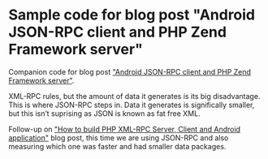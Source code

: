 Sample code for blog post "Android JSON-RPC client and PHP Zend Framework server"
============================

Companion code for blog post ["Android JSON-RPC client and PHP Zend Framework server"](http://www.codeforest.net/android-json-rpc-client-and-php-zend-framework-server).

XML-RPC rules, but the amount of data it generates is its big disadvantage. This is where JSON-RPC steps in. Data it generates is significally smaller, but this isn’t suprising as JSON is known as fat free XML.

Follow-up on ["How to build PHP XML-RPC Server, Client and Android application"](http://www.codeforest.net/how-to-build-php-xml-rpc-server-client-and-android-app) blog post, this time we are using JSON-RPC and also measuring which one was faster and had smaller data packages.